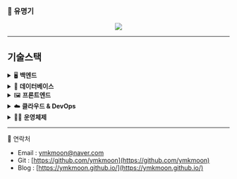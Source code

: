 ### 👋 유명기 

<!--
**ymkmoon/ymkmoon** is a ✨ _special_ ✨ repository because its `README.md` (this file) appears on your GitHub profile.

Here are some ideas to get you started:

- 🔭 I’m currently working on ...
- 🌱 I’m currently learning ...
- 👯 I’m looking to collaborate on ...
- 🤔 I’m looking for help with ...
- 💬 Ask me about ...
- 📫 How to reach me: ...
- 😄 Pronouns: ...
- ⚡ Fun fact: ...
-->

<!-- profile viewers count -->
<div align=center>


![](https://komarev.com/ghpvc/?username=ymkmoon&color=brightgreen)

<!-- [![Hits](https://hits.seeyoufarm.com/api/count/incr/badge.svg?url=https%3A%2F%2Fgithub.com%2Fymkmoon&count_bg=%23BDBDBD&title_bg=%238C8C8C&icon=&icon_color=%23BDBDBD&title=hits&edge_flat=false)](https://hits.seeyoufarm.com) -->

</div>

<!-- Github Stats -->
<!-- [![ymkmoon's github stats](https://github-readme-stats.vercel.app/api?username=ymkmoon&count_private=true&show_icons=true)](https://github.com/ymkmoon/github-readme-stats) -->
<!-- [![Most Used Languages](https://github-readme-stats.vercel.app/api/top-langs/?username=ymkmoon&layout=compact&langs_count=10&hide=css,scss)](https://github.com/ymkmoon/github-readme-stats) -->

<hr>

## 기술스택

<details>
<summary>🖥️ <strong>백엔드</strong></summary>

- **Java**  
  JPA와 MyBatis를 활용한 RESTful API 개발 경험  
- **Node.js**  
  Express 기반의 서버 구축 및 GraphQL API 개발

</details>

<details>
<summary>🧱 <strong>데이터베이스</strong></summary>

- **PostgreSQL**, **MySQL**  
  복잡한 쿼리 작성 및 성능 튜닝 경험 보유

</details>

<details>
<summary>🖼️ <strong>프론트엔드</strong></summary>

- **React**  
  상태 관리 및 컴포넌트 기반 UI 개발

</details>

<details>
<summary>☁️ <strong>클라우드 & DevOps</strong></summary>

- **AWS**  
  EC2, S3, CodeDeploy를 활용한 인프라 구성 및 자동 배포  
- **Docker**  
  개발 환경 컨테이너화 및 배포 자동화 경험  
- **Jenkins**  
  CI/CD 파이프라인 구축 및 운영  
- **Nginx**  
  정적 파일 서빙 및 리버스 프록시 설정 경험

</details>

<details>
<summary>🧑‍💻 <strong>운영체제</strong></summary>

- **Linux**  
  CentOS, Rocky Linux, Ubuntu 환경에서의 서버 운영 및 쉘 스크립트 작성 경험

</details>


<!--
## 경력

<details>
<summary><strong>데이터통합서비스 플랫폼</strong> <span style="color:#6a737d;">(2025.07 ~)</span> - Backend / NodeJS</summary>

| 구분           | 내용                                                                                   |
|----------------|----------------------------------------------------------------------------------------|
| 📅 프로젝트 설명 | 각 업무에 대한 결과 입력 및 업무 싸이클을 통한 자동 생성                                            |
| 🎯 담당분야      | Backend, 인프라 관리, DB 구성                                                               |
| 🛠️ 사용기술      | <code>NodeJS</code>, <code>GraphQL</code>, <code>Docker</code>, <code>Nginx</code>              |
| 📝 업무내용      | CRUD API 개발, 스케줄러 개발, 초기스크립트 정리, 도커를 이용한 이미지 생성과 컨테이너 실행                    |

</details>

<details>
<summary><strong>차량관제 FMS</strong> <span style="color:#6a737d;">(2024.01 - 2025.06)</span> - Frontend / React</summary>

| 구분           | 내용                                                                                   |
|----------------|----------------------------------------------------------------------------------------|
| 📅 프로젝트 설명 | 차량 단말(IoT) 데이터를 이용해 차량 관제와 관리를 제공하는 서비스                                         |
| 🎯 담당분야      | Frontend, 담당 AWS 인프라 관리                                                              |
| 🛠️ 사용기술      | <code>React</code>, <code>Nginx</code>, <code>AWS (S3, Codedeploy, EC2)</code>               |
| 📝 업무내용      | 고객용 APP, 관리자용 WEB 신규 개발 및 Github Action과 AWS를 이용한 CICD 구축                              |

</details>

<details>
<summary><strong>국가연구과제</strong> <span style="color:#6a737d;">(2023.07 - 2023.11)</span> - Backend & Frontend / Spring Boot</summary>

| 구분           | 내용                                                                                   |
|----------------|----------------------------------------------------------------------------------------|
| 📅 프로젝트 설명 | 실내 측위 데이터를 이용해 원하는 위치의 예상 값을 계산(보간 처리)하여 제공하는 서비스                                |
| 🎯 담당분야      | Frontend, Backend                                                                      |
| 🛠️ 사용기술      | <code>Spring Boot</code>, <code>Java</code>, <code>React</code>, <code>Typescript</code>, <code>MongoDB</code>, <code>JPA</code>, <code>Querydsl</code> |
| 📝 업무내용      | 실내 측위 데이터 시각화 및 정제, 좌표계 변환과 IDW 보간법을 이용한 데이터 제공                                       |

</details>

<details>
<summary><strong>Mobility Service 2차</strong> <span style="color:#6a737d;">(2023.05 - 2023.07)</span> - Frontend / React</summary>

| 구분           | 내용                                                                                   |
|----------------|----------------------------------------------------------------------------------------|
| 📅 프로젝트 설명 | 렌터카 APP의 관리와 운영을 제공하는 관리자 웹 서비스                                          |
| 🎯 담당분야      | Frontend                                                                              |
| 🛠️ 사용기술      | <code>React</code>, <code>Typescript</code>, <code>Apollo</code>, <code>GraphQL</code>, <code>Kakao Map</code>       |
| 📝 업무내용      | 고객의 추가 요구사항에 대해 수정 및 추가 개발(단말기관련)                                            |

</details>

<details>
<summary><strong>Car Sharing</strong> <span style="color:#6a737d;">(2023.04 - 2023.05)</span> - Frontend / React</summary>

| 구분           | 내용                                                                                   |
|----------------|----------------------------------------------------------------------------------------|
| 📅 프로젝트 설명 | 내부 인력을 위한 렌터카 예약 서비스                                                       |
| 🎯 담당분야      | Frontend                                                                              |
| 🛠️ 사용기술      | <code>React</code>, <code>Typescript</code>, <code>GraphQL</code>, <code>Naver Map</code>                   |
| 📝 업무내용      | 로그인, 회원가입, 차량 예약, 예약 히스토리, 마이페이지 등 개발                                              |

</details>

<details>
<summary><strong>상권분석 시스템</strong> <span style="color:#6a737d;">(2022.12 - 2023.04)</span> - Backend & Frontend / Java</summary>

| 구분           | 내용                                                                                   |
|----------------|----------------------------------------------------------------------------------------|
| 🎯 담당분야      | Backend, Frontend                                                                     |
| 🛠️ 사용기술      | <code>Java</code>, 전자정부 프레임워크, <code>jQuery</code>, <code>Javascript</code>                             |
| 📝 업무내용      | 기존 환경 분석하여 로컬 환경 빌드 및 실행과 운영 환경 배포까지의 흐름 문서화                                   |

</details>

<details>
<summary><strong>3D Camera Viewer</strong> <span style="color:#6a737d;">(2022.11 - 2022.12)</span> - Frontend / Javascript</summary>

| 구분           | 내용                                                                                   |
|----------------|----------------------------------------------------------------------------------------|
| 📅 프로젝트 설명 | 실내 이미지를 이용한 파노라마 뷰 제공 및 이미지 거리·너비 계산 서비스                                     |
| 🎯 담당분야      | Frontend                                                                              |
| 🛠️ 사용기술      | <code>pannellum</code>, <code>Javascript</code>, HTML5-Canvas                                               |
| 📝 업무내용      | 실내 이미지 시각화 및 이미지 내 거리 측정 웹 페이지 개발                                              |

</details>

<details>
<summary><strong>Mobility Service 1차</strong> <span style="color:#6a737d;">(2022.05 - 2022.11)</span> - Frontend / React</summary>

| 구분           | 내용                                                                                   |
|----------------|----------------------------------------------------------------------------------------|
| 📅 프로젝트 설명 | 렌터카 APP의 관리와 운영을 제공하는 관리자 웹 서비스                                           |
| 🎯 담당분야      | Frontend                                                                              |
| 🛠️ 사용기술      | <code>React</code>, <code>Typescript</code>, <code>Apollo</code>, <code>GraphQL</code>, <code>Kakao Map</code>         |
| 📝 업무내용      | 렌터카 스케줄표 생성과 차량 예약 및 배차 화면 개발                                             |

</details>

<details>
<summary><strong>Maas (열차 예약 시스템) 2차</strong> <span style="color:#6a737d;">(2021.12 - 2022.05)</span> - Backend & Frontend / Java</summary>

| 구분           | 내용                                                                                   |
|----------------|----------------------------------------------------------------------------------------|
| 📅 프로젝트 설명 | 일본 내 열차 예약 서비스                                                                |
| 🎯 담당분야      | Backend, Frontend                                                                     |
| 🛠️ 사용기술      | <code>Java</code>, <code>JSP</code>, <code>Spring Boot</code>, AWS Cognito                                      |
| 📝 업무내용      | AWS Cognito 기반 유저 관리, 특급 열차 티켓 변경 및 환불 개발                                         |

</details>

<details>
<summary><strong>차량관제 고도화</strong> <span style="color:#6a737d;">(2021.09 - 2021.12)</span> - Backend & Frontend / Java</summary>

| 구분           | 내용                                                                                   |
|----------------|----------------------------------------------------------------------------------------|
| 🎯 담당분야      | Backend, Frontend                                                                     |
| 🛠️ 사용기술      | <code>Java</code>, <code>JSP</code>, Spring Framework, Geosoft Map, Olleh Map, Javascript                                |
| 📝 업무내용      | 차량 관제 시스템 고도화(지도 변경), 데이터 시각화 및 지도 기반 Polyline, Polygon 기능 추가                       |

</details>

<details>
<summary><strong>Maas (열차 예약 시스템) 1차</strong> <span style="color:#6a737d;">(2021.04 - 2021.10)</span> - Backend & Frontend / Java</summary>

| 구분           | 내용                                                                                   |
|----------------|----------------------------------------------------------------------------------------|
| 📅 프로젝트 설명 | 일본 내 열차 예약 서비스                                                                |
| 🎯 담당분야      | Backend, Frontend                                                                     |
| 🛠️ 사용기술      | <code>Java</code>, <code>JSP</code>, <code>Spring Boot</code>, AWS Cognito, Javascript                       |
| 📝 업무내용      | AWS Cognito 기반 유저 관리, 열차 티켓 예약, 구매, 마이페이지 개발                                              |

</details>

-->

<hr>

💬 연락처
 * Email : [ymkmoon@naver.com](mailto:ymkmoon@naver.com)
 * Git : [https://github.com/ymkmoon](https://github.com/ymkmoon)
 * Blog : [https://ymkmoon.github.io/](https://ymkmoon.github.io/)
